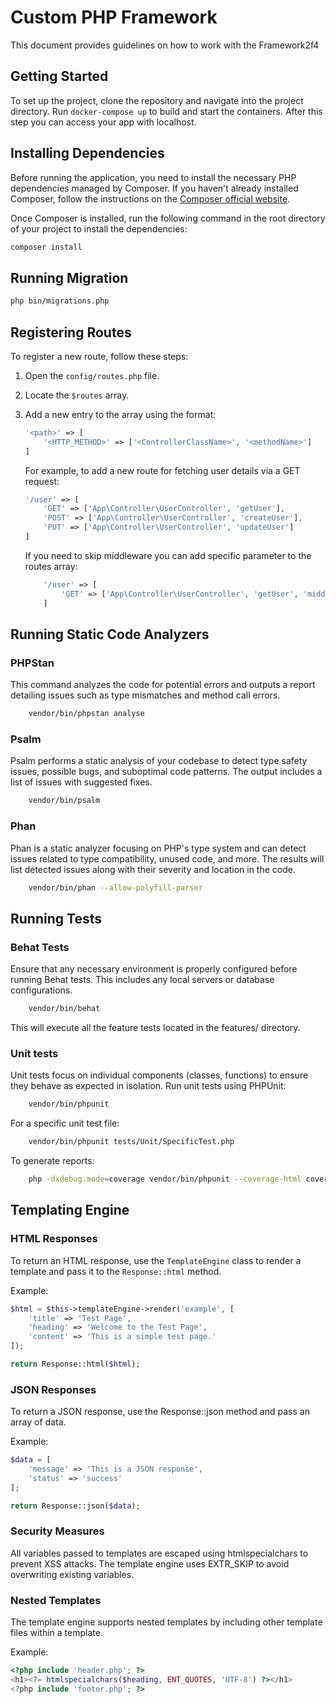 # Custom PHP Framework

This document provides guidelines on how to work with the Framework2f4

## Getting Started

To set up the project, clone the repository and navigate into the project directory. 
Run `docker-compose up` to build and start the containers.
After this step you can access your app with localhost. 

## Installing Dependencies

Before running the application, you need to install the necessary PHP dependencies managed by Composer.
If you haven't already installed Composer, follow the instructions on the [Composer official website](https://getcomposer.org/download/).

Once Composer is installed, run the following command in the root directory of your project to install the dependencies:

```bash
composer install
```

## Running Migration

```bash
php bin/migrations.php
```

## Registering Routes

To register a new route, follow these steps:

1. Open the `config/routes.php` file.
2. Locate the `$routes` array.
3. Add a new entry to the array using the format:

   ```php
   '<path>' => [
       '<HTTP_METHOD>' => ['<ControllerClassName>', '<methodName>']
   ]
   ```
   
    For example, to add a new route for fetching user details via a GET request:

    ```php
    '/user' => [
        'GET' => ['App\Controller\UserController', 'getUser'],
        'POST' => ['App\Controller\UserController', 'createUser'],
        'PUT' => ['App\Controller\UserController', 'updateUser']
    ]
   ```
   If you need to skip middleware you can add specific parameter to the routes array:
   ```php
       '/user' => [
           'GET' => ['App\Controller\UserController', 'getUser', 'middleware' => false],
       ]
   ```
## Running Static Code Analyzers

### PHPStan
This command analyzes the code for potential errors and outputs a report detailing issues such
as type mismatches and method call errors.

```bash 
    vendor/bin/phpstan analyse
```

### Psalm
Psalm performs a static analysis of your codebase to detect type safety issues, possible bugs,
and suboptimal code patterns. The output includes a list of issues with suggested fixes.

```bash 
    vendor/bin/psalm
```

### Phan
Phan is a static analyzer focusing on PHP's type system and can detect issues related to type compatibility,
unused code, and more. The results will list detected issues along with their severity and location in the code.

```bash 
    vendor/bin/phan --allow-polyfill-parser
```

## Running Tests

### Behat Tests
Ensure that any necessary environment is properly configured before running Behat tests. This includes any local 
servers or database configurations.

```bash 
    vendor/bin/behat
```
This will execute all the feature tests located in the features/ directory.

### Unit tests
Unit tests focus on individual components (classes, functions) to ensure they behave as expected in isolation.
Run unit tests using PHPUnit:

```bash 
    vendor/bin/phpunit
```

For a specific unit test file:

```bash 
    vendor/bin/phpunit tests/Unit/SpecificTest.php
```

To generate reports:

```bash 
    php -dxdebug.mode=coverage vendor/bin/phpunit --coverage-html coverage/html
```

## Templating Engine

### HTML Responses

To return an HTML response, use the `TemplateEngine` class to render a template and pass it to the `Response::html` method.

Example:

```php
$html = $this->templateEngine->render('example', [
    'title' => 'Test Page',
    'heading' => 'Welcome to the Test Page',
    'content' => 'This is a simple test page.'
]);

return Response::html($html);
```

### JSON Responses

To return a JSON response, use the Response::json method and pass an array of data.

Example:

```php
$data = [
    'message' => 'This is a JSON response',
    'status' => 'success'
];

return Response::json($data);
```

### Security Measures

All variables passed to templates are escaped using htmlspecialchars to prevent XSS attacks.
The template engine uses EXTR_SKIP to avoid overwriting existing variables.

### Nested Templates

The template engine supports nested templates by including other template files within a template.

Example:
```php
<?php include 'header.php'; ?>
<h1><?= htmlspecialchars($heading, ENT_QUOTES, 'UTF-8') ?></h1>
<?php include 'footer.php'; ?>
```